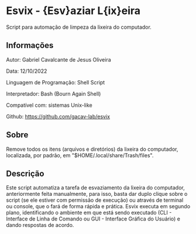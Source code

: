 # Esvix - {Esv}aziar L{ix}eira

Script para automação de limpeza da lixeira do computador.

## Informações

Autor: Gabriel Cavalcante de Jesus Oliveira

Data: 12/10/2022

Linguagem de Programação: Shell Script

Interpretador: Bash (Bourn Again Shell)

Compatível com: sistemas Unix-like

Github: https://github.com/gacav-lab/esvix

## Sobre

Remove todos os itens (arquivos e diretórios) da lixeira do computador, localizada, por padrão, em "$HOME/.local/share/Trash/files".

## Descrição

Este script automatiza a tarefa de esvaziamento da lixeira do computador, anteriormente feita manualmente, para isso, basta dar duplo clique sobre o script (se ele estiver com permissão de execução) ou através de terminal ou console, que o fará de forma rápida e prática. Esvix executa em segundo plano, identificando o ambiente em que está sendo executado (CLI - Interface de Linha de Comando ou GUI - Interface Gráfica do Usuário) e dando respostas de acordo.
